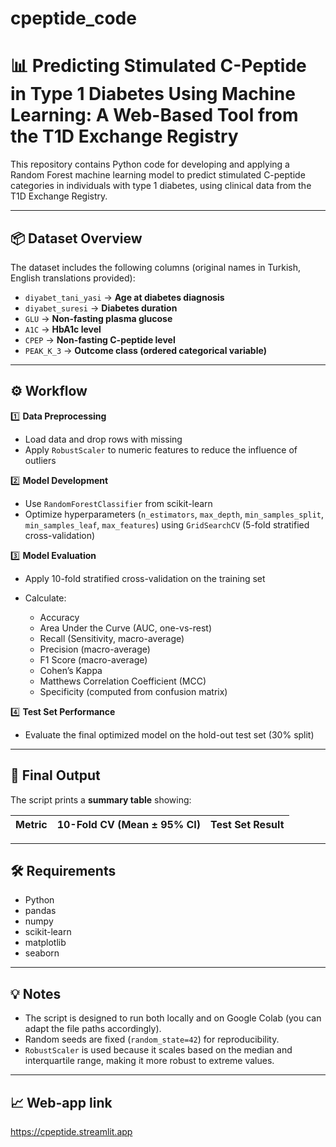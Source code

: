 # cpeptide_code
# 📊 Predicting Stimulated C-Peptide in Type 1 Diabetes Using Machine Learning: A Web-Based Tool from the T1D Exchange Registry

This repository contains Python code for developing and applying a Random Forest machine learning model to predict stimulated C-peptide categories in individuals with type 1 diabetes, using clinical data from the T1D Exchange Registry.


---

## 📦 Dataset Overview

The dataset includes the following columns (original names in Turkish, English translations provided):

* `diyabet_tani_yasi` → **Age at diabetes diagnosis**
* `diyabet_suresi` → **Diabetes duration**
* `GLU` → **Non-fasting plasma glucose**
* `A1C` → **HbA1c level**
* `CPEP` → **Non-fasting C-peptide level**
* `PEAK_K_3` → **Outcome class (ordered categorical variable)**

---

## ⚙️ Workflow

1️⃣ **Data Preprocessing**

* Load data and drop rows with missing
* Apply `RobustScaler` to numeric features to reduce the influence of outliers

2️⃣ **Model Development**

* Use `RandomForestClassifier` from scikit-learn
* Optimize hyperparameters (`n_estimators`, `max_depth`, `min_samples_split`, `min_samples_leaf`, `max_features`) using `GridSearchCV` (5-fold stratified cross-validation)

3️⃣ **Model Evaluation**

* Apply 10-fold stratified cross-validation on the training set
* Calculate:

  * Accuracy
  * Area Under the Curve (AUC, one-vs-rest)
  * Recall (Sensitivity, macro-average)
  * Precision (macro-average)
  * F1 Score (macro-average)
  * Cohen’s Kappa
  * Matthews Correlation Coefficient (MCC)
  * Specificity (computed from confusion matrix)

4️⃣ **Test Set Performance**

* Evaluate the final optimized model on the hold-out test set (30% split)

---

## 🏁 Final Output

The script prints a **summary table** showing:

| Metric | 10-Fold CV (Mean ± 95% CI) | Test Set Result |
| ------ | -------------------------- | --------------- |

---

## 🛠 Requirements

* Python
* pandas
* numpy
* scikit-learn
* matplotlib
* seaborn

---

## 💡 Notes

* The script is designed to run both locally and on Google Colab (you can adapt the file paths accordingly).
* Random seeds are fixed (`random_state=42`) for reproducibility.
* `RobustScaler` is used because it scales based on the median and interquartile range, making it more robust to extreme values.

---

## 📈 Web-app link
https://cpeptide.streamlit.app


